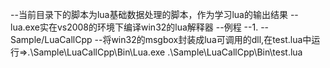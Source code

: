 --当前目录下的脚本为lua基础数据处理的脚本，作为学习lua的输出结果
--lua.exe实在vs2008的环境下编译win32的lua解释器
--例程
--1.
--Sample/LuaCallCpp     --将win32的msgbox封装成lua可调用的dll,在test.lua中运行=>.\Sample\LuaCallCpp\Bin\Lua.exe .\Sample\LuaCallCpp\Bin\test.lua